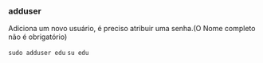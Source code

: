 ### adduser


Adiciona um novo usuário, é preciso atribuir uma senha.(O Nome completo não é obrigatório)


``sudo adduser edu``
``su edu``

